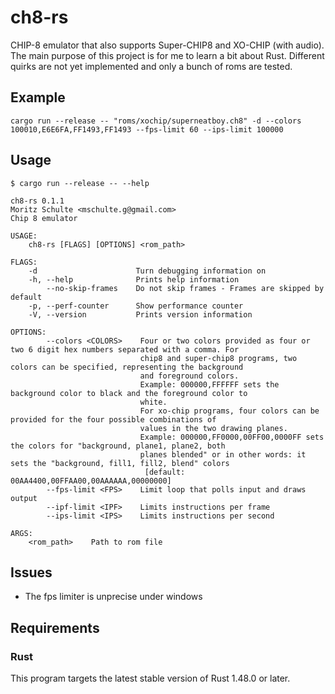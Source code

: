 ch8-rs
======

CHIP-8 emulator that also supports Super-CHIP8 and XO-CHIP (with audio).
The main purpose of this project is for me to learn a bit about Rust.
Different quirks are not yet implemented and only a bunch of roms are tested.

## Example

``` console
cargo run --release -- "roms/xochip/superneatboy.ch8" -d --colors 100010,E6E6FA,FF1493,FF1493 --fps-limit 60 --ips-limit 100000
```

## Usage

``` console
$ cargo run --release -- --help

ch8-rs 0.1.1
Moritz Schulte <mschulte.g@gmail.com>
Chip 8 emulator

USAGE:
    ch8-rs [FLAGS] [OPTIONS] <rom_path>

FLAGS:
    -d                      Turn debugging information on
    -h, --help              Prints help information
        --no-skip-frames    Do not skip frames - Frames are skipped by default
    -p, --perf-counter      Show performance counter
    -V, --version           Prints version information

OPTIONS:
        --colors <COLORS>    Four or two colors provided as four or two 6 digit hex numbers separated with a comma. For
                             chip8 and super-chip8 programs, two colors can be specified, representing the background
                             and foreground colors.
                             Example: 000000,FFFFFF sets the background color to black and the foreground color to
                             white.
                             For xo-chip programs, four colors can be provided for the four possible combinations of
                             values in the two drawing planes.
                             Example: 000000,FF0000,00FF00,0000FF sets the colors for "background, plane1, plane2, both
                             planes blended" or in other words: it sets the "background, fill1, fill2, blend" colors
                              [default: 00AA4400,00FFAA00,00AAAAAA,00000000]
        --fps-limit <FPS>    Limit loop that polls input and draws output
        --ipf-limit <IPF>    Limits instructions per frame
        --ips-limit <IPS>    Limits instructions per second

ARGS:
    <rom_path>    Path to rom file
```

## Issues
- The fps limiter is unprecise under windows

## Requirements

### Rust

This program targets the latest stable version of Rust 1.48.0 or later.
